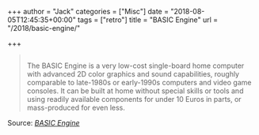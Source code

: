 +++
author = "Jack"
categories = ["Misc"]
date = "2018-08-05T12:45:35+00:00"
tags = ["retro"]
title = "BASIC Engine"
url = "/2018/basic-engine/"

+++
> [<img class="alignnone size-full" src="/img/2018/08/screen_shmup.png" alt="" />][1]
> 
> The BASIC Engine is a very low-cost single-board home computer with advanced 2D color graphics and sound capabilities, roughly comparable to late-1980s or early-1990s computers and video game consoles. It can be built at home without special skills or tools and using readily available components for under 10 Euros in parts, or mass-produced for even less.

Source: _[BASIC Engine][1]_

 [1]: https://basicengine.org/